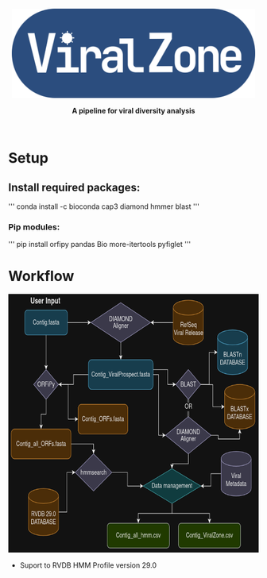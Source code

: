 <br>

<div align="center">

<img src="https://github.com/gabrielvpina/my_images/blob/main/vz_blueBG.png" width="490" height="180">
  
  <p align="center">
    <strong>A pipeline for viral diversity analysis</strong>
  </p>
</div>
<br>

# Setup
## Install required packages:
'''
conda install -c bioconda cap3 diamond hmmer blast
'''
### Pip modules:
'''
pip install orfipy pandas Bio more-itertools pyfiglet
'''
# Workflow
<img src="https://github.com/gabrielvpina/my_images/blob/main/vz_workflow.png" width="658" height="521">



* Suport to RVDB HMM Profile version 29.0
